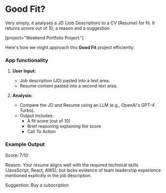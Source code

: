 # Good Fit?

Very simply, it analyses a JD (Job Description) to a CV (Resume) for fit. It returns scrore out of 10, a reason and a suggestion

[project="Weekend Portfolio Project."]

Here's how we might approach this **Good Fit** project efficiently:

### App functionality

1. **User Input:**

   - Job description (JD) pasted into a text area.
   - Resume content pasted into a second text area.

2. **Analysis:**
   - Compare the JD and Resume using an LLM (e.g., OpenAI's GPT-4 Turbo).
   - Output includes:
     - A fit score (out of 10)
     - Brief reasoning explaining the score
     - Call To Action

### Example Output

Score: 7/10

Reason:
Your resume aligns well with the required technical skills (JavaScript, React, AWS), but lacks evidence of team leadership experience mentioned explicitly in the job description.

Suggestion: Buy a subscription
